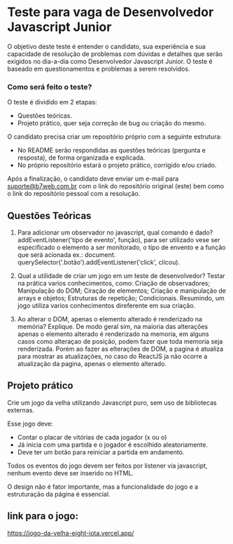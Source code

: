 # Teste para vaga de Desenvolvedor Javascript Junior

O objetivo deste teste é entender o candidato, sua experiência e sua capacidade de resolução de problemas com dúvidas e detalhes que serão exigidos no dia-a-dia como Desenvolvedor Javascript Junior.
O teste é baseado em questionamentos e problemas a serem resolvidos.

### Como será feito o teste?
O teste é dividido em 2 etapas:
- Questões teóricas.
- Projeto prático, quer seja correção de bug ou criação do mesmo.

O candidato precisa criar um repositório próprio com a seguinte estrutura:
- No README serão respondidas as questões teóricas (pergunta e resposta), de forma organizada e explicada.
- No próprio repositório estará o projeto prático, corrigido e/ou criado.

Após a finalização, o candidato deve enviar um e-mail para suporte@b7web.com.br com o link do repositório original (este) bem como o link do repositório pessoal com a resolução.

## Questões Teóricas

1. Para adicionar um observador no javascript, qual comando é dado?
    addEventListener('tipo de evento', função), para ser utilizado vese ser especificado o elemento a ser monitorado, o tipo de envento e a função que será acionada ex.:
    document. querySelector('.botão').addEventListener('click', clicou).

2. Qual a utilidade de criar um jogo em um teste de desenvolvedor?
    Testar na prática varios conhecimentos, como: Criação de observadores; Manipulação do DOM; Ciração de elementos; Criação e manipulação de arrays e objetos; Estruturas de repetição; Condicionais. Resumindo, um jogo utiliza varios conhecimentos direferente em sua criação.

3. Ao alterar o DOM, apenas o elemento alterado é renderizado na memória? Explique.
    De modo geral sim, na maioria das alterações apenas o elemento alterado é renderizado na memoria, em alguns casos como alteraçao de posição, podem fazer que toda memoria seja renderizada. Porém ao fazer as elterações de DOM, a pagina é atualiza para mostrar as atualizações, no caso do ReactJS ja não ocorre a atualização da pagina, apenas o elemento alterado.

## Projeto prático

Crie um jogo da velha utilizando Javascript puro, sem uso de bibliotecas externas.

Esse jogo deve:
- Contar o placar de vitórias de cada jogador (x ou o)
- Já inicia com uma partida e o jogador é escolhido aleatoriamente.
- Deve ter um botão para reiniciar a partida em andamento.

Todos os eventos do jogo devem ser feitos por listener via javascript, nenhum evento deve ser inserido no HTML.

O design não é fator importante, mas a funcionalidade do jogo e a estruturação da página é essencial.

## link para o jogo:
https://jogo-da-velha-eight-iota.vercel.app/